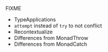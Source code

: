 
FIXME

* TypeApplications
* `attempt` instead of `try` to not conflict
* Recontextualize
* Differences from MonadThrow
* Differences  from MonadCatch
